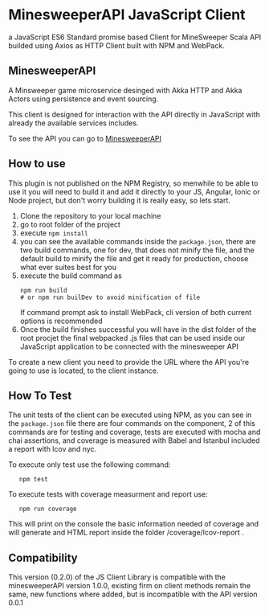 # MinesweeperAPI JavaScript Client

a JavaScript ES6 Standard promise based Client for MineSweeper Scala API builded using Axios as HTTP Client built with NPM and WebPack.

## MinesweeperAPI

A Minsweeper game microservice desinged with Akka HTTP and Akka Actors using persistence and event sourcing.

This client is designed for interaction with the API directly in JavaScript with already the available services includes.

To see the API you can go to
[MinesweeperAPI](https://github.com/david93111/minesweeperAPI)

## How to use

This plugin is not published on the NPM Registry, so menwhile to be able to use it you will need to build it and add it directly to your JS, Angular, Ionic or Node project, but don't worry building it is really easy, so lets start.

1. Clone the repository to your local machine
2. go to root folder of the project
3. execute `npm install`
4. you can see the available commands inside the `package.json`,
   there are two build commands, one for dev, that does not minify the file, and the default build to minify the file and get it ready for production, choose what ever suites best for you
5. execute the build command as 
   ```
   npm run build 
   # or npm run builDev to avoid minification of file
   ```
   If command prompt ask to install WebPack, cli version of both current options is recommended
6. Once the build finishes successful you will have in the dist    folder of the root procjet the final webpacked .js files
   that can be used inside our JavaScript application to be connected with the minesweeper API
   
To create a new client you need to provide the URL where the API you're going to use is located, to the client instance.

## How To Test

The unit tests of the client can be executed using NPM, as you can see in the `package.json` file there are four commands on the component, 2 of this commands are for testing and coverage, tests are executed with mocha and chai assertions, and coverage is measured with Babel and Istanbul included a report with lcov and nyc.

To execute only test use the following command:
```
   npm test 
```

To execute tests with coverage measurment and report use:
```
   npm run coverage
```
This will print on the console the basic information needed of coverage and will generate and HTML report inside the folder /coverage/lcov-report .

## Compatibility

This version (0.2.0) of the JS Client Library is compatible with the minesweeperAPI version 1.0.0, existing firm on client methods remain the same, new functions where added, but is incompatible with the API version 0.0.1

